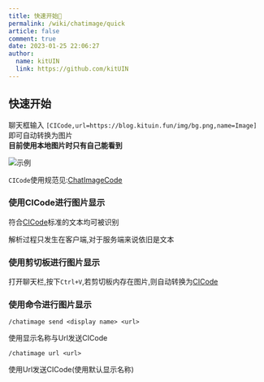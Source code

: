 ```yaml
---
title: 快速开始🎈
permalink: /wiki/chatimage/quick
article: false
comment: true
date: 2023-01-25 22:06:27
author: 
  name: kitUIN
  link: https://github.com/kitUIN
---
```



## 快速开始

聊天框输入 `[CICode,url=https://blog.kituin.fun/img/bg.png,name=Image]`  即可自动转换为图片  
**目前使用本地图片时只有自己能看到**

![示例](/img/quick.png)

`CICode`使用规范见:[ChatImageCode](https://chatimage.kituin.fun/wiki/chatimage/code)

### 使用CICode进行图片显示
符合[CICode](/wiki/chatimage/code)标准的文本均可被识别  

解析过程只发生在客户端,对于服务端来说依旧是文本

### 使用剪切板进行图片显示
打开聊天栏,按下`Ctrl+V`,若剪切板内存在图片,则自动转换为[CICode](/wiki/chatimage/code)  


### 使用命令进行图片显示
`/chatimage send <display name> <url>`

使用显示名称与Url发送CICode

`/chatimage url <url>`

使用Url发送CICode(使用默认显示名称)